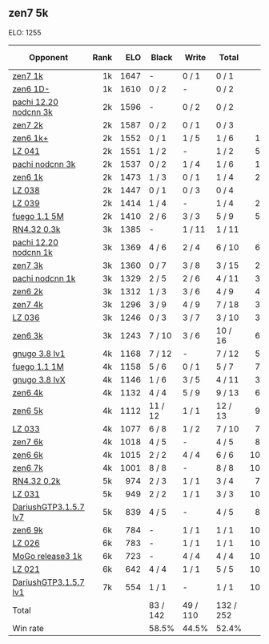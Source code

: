 ## zen7 5k ##

ELO: 1255

Opponent | Rank | ELO | Black | Write | Total | Win rate
---------|-----:|----:|-------|-------|-------|-------:
[zen7 1k](zen7%201k.md) | 1k | 1647 | - | 0 / 1 | 0 / 1 | 0.0%
[zen6 1D-](zen6%201D-.md) | 1k | 1610 | 0 / 2 | - | 0 / 2 | 0.0%
[pachi 12.20 nodcnn 3k](pachi%2012.20%20nodcnn%203k.md) | 2k | 1596 | - | 0 / 2 | 0 / 2 | 0.0%
[zen7 2k](zen7%202k.md) | 2k | 1587 | 0 / 2 | 0 / 1 | 0 / 3 | 0.0%
[zen6 1k+](zen6%201k+.md) | 2k | 1552 | 0 / 1 | 1 / 5 | 1 / 6 | 16.7%
[LZ 041](LZ%20041.md) | 2k | 1551 | 1 / 2 | - | 1 / 2 | 50.0%
[pachi nodcnn 3k](pachi%20nodcnn%203k.md) | 2k | 1537 | 0 / 2 | 1 / 4 | 1 / 6 | 16.7%
[zen6 1k](zen6%201k.md) | 2k | 1473 | 1 / 3 | 0 / 1 | 1 / 4 | 25.0%
[LZ 038](LZ%20038.md) | 2k | 1447 | 0 / 1 | 0 / 3 | 0 / 4 | 0.0%
[LZ 039](LZ%20039.md) | 2k | 1414 | 1 / 4 | - | 1 / 4 | 25.0%
[fuego 1.1 5M](fuego%201.1%205M.md) | 2k | 1410 | 2 / 6 | 3 / 3 | 5 / 9 | 55.6%
[RN4.32 0.3k](RN4.32%200.3k.md) | 3k | 1385 | - | 1 / 11 | 1 / 11 | 9.1%
[pachi 12.20 nodcnn 1k](pachi%2012.20%20nodcnn%201k.md) | 3k | 1369 | 4 / 6 | 2 / 4 | 6 / 10 | 60.0%
[zen7 3k](zen7%203k.md) | 3k | 1360 | 0 / 7 | 3 / 8 | 3 / 15 | 20.0%
[pachi nodcnn 1k](pachi%20nodcnn%201k.md) | 3k | 1329 | 2 / 5 | 2 / 6 | 4 / 11 | 36.4%
[zen6 2k](zen6%202k.md) | 3k | 1312 | 1 / 3 | 3 / 6 | 4 / 9 | 44.4%
[zen7 4k](zen7%204k.md) | 3k | 1296 | 3 / 9 | 4 / 9 | 7 / 18 | 38.9%
[LZ 036](LZ%20036.md) | 3k | 1246 | 0 / 3 | 3 / 7 | 3 / 10 | 30.0%
[zen6 3k](zen6%203k.md) | 3k | 1243 | 7 / 10 | 3 / 6 | 10 / 16 | 62.5%
[gnugo 3.8 lv1](gnugo%203.8%20lv1.md) | 4k | 1168 | 7 / 12 | - | 7 / 12 | 58.3%
[fuego 1.1 1M](fuego%201.1%201M.md) | 4k | 1158 | 5 / 6 | 0 / 1 | 5 / 7 | 71.4%
[gnugo 3.8 lvX](gnugo%203.8%20lvX.md) | 4k | 1146 | 1 / 6 | 3 / 5 | 4 / 11 | 36.4%
[zen6 4k](zen6%204k.md) | 4k | 1132 | 4 / 4 | 5 / 9 | 9 / 13 | 69.2%
[zen6 5k](zen6%205k.md) | 4k | 1112 | 11 / 12 | 1 / 1 | 12 / 13 | 92.3%
[LZ 033](LZ%20033.md) | 4k | 1077 | 6 / 8 | 1 / 2 | 7 / 10 | 70.0%
[zen7 6k](zen7%206k.md) | 4k | 1018 | 4 / 5 | - | 4 / 5 | 80.0%
[zen6 6k](zen6%206k.md) | 4k | 1015 | 2 / 2 | 4 / 4 | 6 / 6 | 100.0%
[zen6 7k](zen6%207k.md) | 4k | 1001 | 8 / 8 | - | 8 / 8 | 100.0%
[RN4.32 0.2k](RN4.32%200.2k.md) | 5k | 974 | 2 / 3 | 1 / 1 | 3 / 4 | 75.0%
[LZ 031](LZ%20031.md) | 5k | 949 | 2 / 2 | 1 / 1 | 3 / 3 | 100.0%
[DariushGTP3.1.5.7 lv7](DariushGTP3.1.5.7%20lv7.md) | 5k | 839 | 4 / 5 | - | 4 / 5 | 80.0%
[zen6 9k](zen6%209k.md) | 6k | 784 | - | 1 / 1 | 1 / 1 | 100.0%
[LZ 026](LZ%20026.md) | 6k | 783 | - | 1 / 1 | 1 / 1 | 100.0%
[MoGo release3 1k](MoGo%20release3%201k.md) | 6k | 723 | - | 4 / 4 | 4 / 4 | 100.0%
[LZ 021](LZ%20021.md) | 6k | 642 | 4 / 4 | 1 / 1 | 5 / 5 | 100.0%
[DariushGTP3.1.5.7 lv1](DariushGTP3.1.5.7%20lv1.md) | 7k | 554 | 1 / 1 | - | 1 / 1 | 100.0%
Total | | | 83 / 142 | 49 / 110 | 132 / 252 | 
Win rate| | | 58.5% | 44.5% | 52.4% | 
